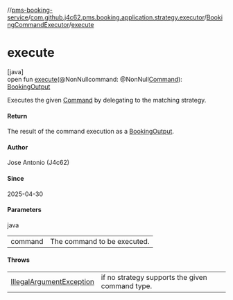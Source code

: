 //[pms-booking-service](../../../index.md)/[com.github.j4c62.pms.booking.application.strategy.executor](../index.md)/[BookingCommandExecutor](index.md)/[execute](execute.md)

# execute

[java]\
open fun [execute](execute.md)(@NonNullcommand: @NonNull[Command](../../com.github.j4c62.pms.booking.domain.driver.command/-command/index.md)): [BookingOutput](../../com.github.j4c62.pms.booking.domain.driver.output/-booking-output/index.md)

Executes the given [Command](../../com.github.j4c62.pms.booking.domain.driver.command/-command/index.md) by delegating to the matching strategy.

#### Return

The result of the command execution as a [BookingOutput](../../com.github.j4c62.pms.booking.domain.driver.output/-booking-output/index.md).

#### Author

Jose Antonio (J4c62)

#### Since

2025-04-30

#### Parameters

java

| | |
|---|---|
| command | The command to be executed. |

#### Throws

| | |
|---|---|
| [IllegalArgumentException](https://docs.oracle.com/en/java/javase/23/docs/api/java.base/java/lang/IllegalArgumentException.html) | if no strategy supports the given command type. |
